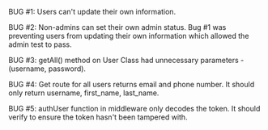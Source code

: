 BUG #1:
Users can't update their own information.

BUG #2:
Non-admins can set their own admin status.
Bug #1 was preventing users from updating their own information which allowed the admin test to pass.

BUG #3:
getAll() method on User Class had unnecessary parameters - (username, password).

BUG #4:
Get route for all users returns email and phone number.
It should only return username, first_name, last_name.

BUG #5:
authUser function in middleware only decodes the token.
It should verify to ensure the token hasn't been tampered with.